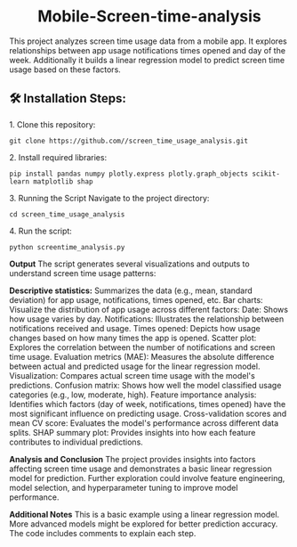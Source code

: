 <h1 align="center" id="title">Mobile-Screen-time-analysis</h1>

<p id="description">This project analyzes screen time usage data from a mobile app. It explores relationships between app usage notifications times opened and day of the week. Additionally it builds a linear regression model to predict screen time usage based on these factors.</p>

<h2>🛠️ Installation Steps:</h2>

<p>1. Clone this repository:</p>

```
git clone https://github.com//screen_time_usage_analysis.git
```

<p>2. Install required libraries:</p>

```
pip install pandas numpy plotly.express plotly.graph_objects scikit-learn matplotlib shap
```

<p>3. Running the Script Navigate to the project directory:</p>

```
cd screen_time_usage_analysis
```

<p>4. Run the script:</p>

```
python screentime_analysis.py
```

**Output**
The script generates several visualizations and outputs to understand screen time usage patterns:

**Descriptive statistics:** Summarizes the data (e.g., mean, standard deviation) for app usage, notifications, times opened, etc.
Bar charts: Visualize the distribution of app usage across different factors:
Date: Shows how usage varies by day.
Notifications: Illustrates the relationship between notifications received and usage.
Times opened: Depicts how usage changes based on how many times the app is opened.
Scatter plot: Explores the correlation between the number of notifications and screen time usage.
Evaluation metrics (MAE): Measures the absolute difference between actual and predicted usage for the linear regression model.
Visualization: Compares actual screen time usage with the model's predictions.
Confusion matrix: Shows how well the model classified usage categories (e.g., low, moderate, high).
Feature importance analysis: Identifies which factors (day of week, notifications, times opened) have the most significant influence on predicting usage.
Cross-validation scores and mean CV score: Evaluates the model's performance across different data splits.
SHAP summary plot: Provides insights into how each feature contributes to individual predictions.

**Analysis and Conclusion**
The project provides insights into factors affecting screen time usage and demonstrates a basic linear regression model for prediction. Further exploration could involve feature engineering, model selection, and hyperparameter tuning to improve model performance.

**Additional Notes**
This is a basic example using a linear regression model. More advanced models might be explored for better prediction accuracy.
The code includes comments to explain each step.
